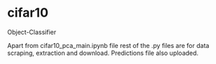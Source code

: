 # cifar10
Object-Classifier

Apart from cifar10_pca_main.ipynb file
rest of the .py files are for data scraping, extraction and download.
Predictions file also uploaded.
